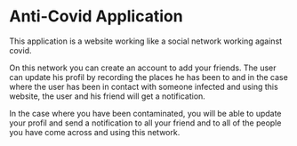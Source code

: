 # Anti-Covid Application 

This application is a website working like a social network working against covid.

On this network you can create an account to add your friends. 
The user can update his profil by recording the places he has been to and in the case where the user has been in contact with someone infected and using this website, the user and his friend will get a notification. 

In the case where you have been contaminated, you will be able to update your profil and send a notification to all your friend and to all of the people you have come across and using this network. 
